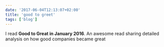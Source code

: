 ```yaml
---
date: '2017-06-04T12:13:07+02:00'
title: 'good to greet'
tags: ['blog']
---
```



I read **Good to Great in January 2016**. An awesome read sharing detailed analysis on how good companies became great
